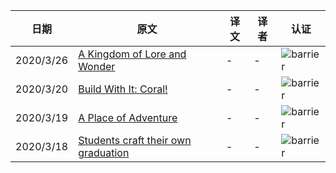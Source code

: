 |日期|原文|译文|译者|认证|
|---|---|---|---|---|
|2020/3/26|[A Kingdom of Lore and Wonder](https://www.minecraft.net/en-us/article/a-kingdom-lore-and-wonder)|-|-|![barrier](https://user-images.githubusercontent.com/15277496/76684847-3c2d4900-65dd-11ea-8d91-c7be623cf3d2.png)|
|2020/3/20|[Build With It: Coral!](https://www.minecraft.net/en-us/article/build-with-it--coral-)|-|-|![barrier](https://user-images.githubusercontent.com/15277496/76684847-3c2d4900-65dd-11ea-8d91-c7be623cf3d2.png)|
|2020/3/19|[A Place of Adventure](https://www.minecraft.net/en-us/article/a-place-adventure)|-|-|![barrier](https://user-images.githubusercontent.com/15277496/76684847-3c2d4900-65dd-11ea-8d91-c7be623cf3d2.png)|
|2020/3/18|[Students craft their own graduation](https://www.minecraft.net/en-us/article/elementary-school-students-craft-their-own-graduation-ceremony)|-|-|![barrier](https://user-images.githubusercontent.com/15277496/76684847-3c2d4900-65dd-11ea-8d91-c7be623cf3d2.png)|
